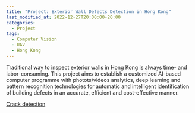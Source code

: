 ```yaml
---
title: "Project: Exterior Wall Defects Detection in Hong Kong"
last_modified_at: 2022-12-27T20:00:00-20:00
categories:
  - Project
tags:
  - Computer Vision
  - UAV
  - Hong Kong
---
```


Traditional way to inspect exterior walls in Hong Kong is always time- and labor-consuming. This project aims to establish a customized AI-based computer programme with photots/videos analytics, deep learning and pattern recognition technologies for automatic and intelligent identification of building defects in an accurate, efficient and cost-effective manner.

[Crack detection](../assets/images/crack-detection.png)